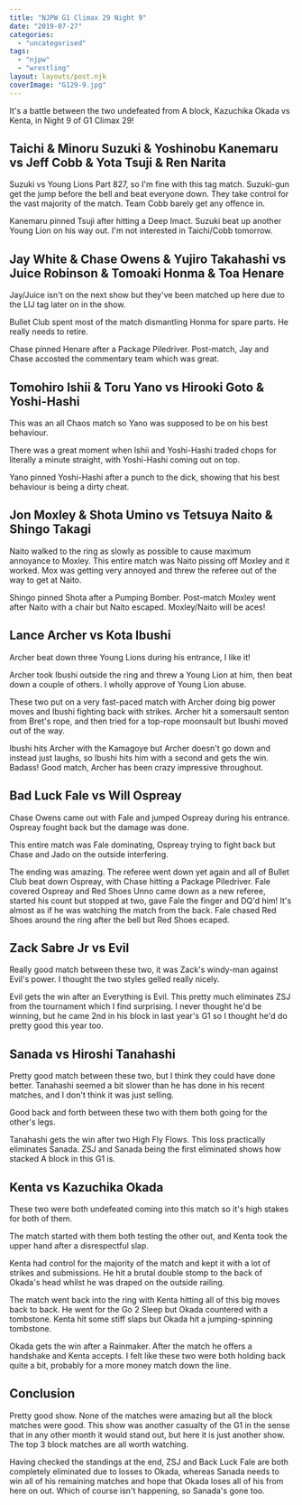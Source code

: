 ```yaml
---
title: "NJPW G1 Climax 29 Night 9"
date: "2019-07-27"
categories: 
  - "uncategorised"
tags: 
  - "njpw"
  - "wrestling"
layout: layouts/post.njk
coverImage: "G129-9.jpg"
---
```


It's a battle between the two undefeated from A block, Kazuchika Okada vs Kenta, in Night 9 of G1 Climax 29!

## Taichi & Minoru Suzuki & Yoshinobu Kanemaru vs Jeff Cobb & Yota Tsuji & Ren Narita

Suzuki vs Young Lions Part 827, so I'm fine with this tag match. Suzuki-gun get the jump before the bell and beat everyone down. They take control for the vast majority of the match. Team Cobb barely get any offence in.

Kanemaru pinned Tsuji after hitting a Deep Imact. Suzuki beat up another Young Lion on his way out. I'm not interested in Taichi/Cobb tomorrow.

## Jay White & Chase Owens & Yujiro Takahashi vs Juice Robinson & Tomoaki Honma & Toa Henare

Jay/Juice isn't on the next show but they've been matched up here due to the LIJ tag later on in the show.

Bullet Club spent most of the match dismantling Honma for spare parts. He really needs to retire.

Chase pinned Henare after a Package Piledriver. Post-match, Jay and Chase accosted the commentary team which was great.

## Tomohiro Ishii & Toru Yano vs Hirooki Goto & Yoshi-Hashi

This was an all Chaos match so Yano was supposed to be on his best behaviour.

There was a great moment when Ishii and Yoshi-Hashi traded chops for literally a minute straight, with Yoshi-Hashi coming out on top.

Yano pinned Yoshi-Hashi after a punch to the dick, showing that his best behaviour is being a dirty cheat.

## Jon Moxley & Shota Umino vs Tetsuya Naito & Shingo Takagi

Naito walked to the ring as slowly as possible to cause maximum annoyance to Moxley. This entire match was Naito pissing off Moxley and it worked. Mox was getting very annoyed and threw the referee out of the way to get at Naito.

Shingo pinned Shota after a Pumping Bomber. Post-match Moxley went after Naito with a chair but Naito escaped. Moxley/Naito will be aces!

## Lance Archer vs Kota Ibushi

Archer beat down three Young Lions during his entrance, I like it!

Archer took Ibushi outside the ring and threw a Young Lion at him, then beat down a couple of others. I wholly approve of Young Lion abuse.

These two put on a very fast-paced match with Archer doing big power moves and Ibushi fighting back with strikes. Archer hit a somersault senton from Bret's rope, and then tried for a top-rope moonsault but Ibushi moved out of the way.

Ibushi hits Archer with the Kamagoye but Archer doesn't go down and instead just laughs, so Ibushi hits him with a second and gets the win. Badass! Good match, Archer has been crazy impressive throughout.

## Bad Luck Fale vs Will Ospreay

Chase Owens came out with Fale and jumped Ospreay during his entrance. Ospreay fought back but the damage was done.

This entire match was Fale dominating, Ospreay trying to fight back but Chase and Jado on the outside interfering.

The ending was amazing. The referee went down yet again and all of Bullet Club beat down Ospreay, with Chase hitting a Package Piledriver. Fale covered Ospreay and Red Shoes Unno came down as a new referee, started his count but stopped at two, gave Fale the finger and DQ'd him! It's almost as if he was watching the match from the back. Fale chased Red Shoes around the ring after the bell but Red Shoes ecaped.

## Zack Sabre Jr vs Evil

Really good match between these two, it was Zack's windy-man against Evil's power. I thought the two styles gelled really nicely.

Evil gets the win after an Everything is Evil. This pretty much eliminates ZSJ from the tournament which I find surprising. I never thought he'd be winning, but he came 2nd in his block in last year's G1 so I thought he'd do pretty good this year too.

## Sanada vs Hiroshi Tanahashi

Pretty good match between these two, but I think they could have done better. Tanahashi seemed a bit slower than he has done in his recent matches, and I don't think it was just selling.

Good back and forth between these two with them both going for the other's legs.

Tanahashi gets the win after two High Fly Flows. This loss practically eliminates Sanada. ZSJ and Sanada being the first eliminated shows how stacked A block in this G1 is.

## Kenta vs Kazuchika Okada

These two were both undefeated coming into this match so it's high stakes for both of them.

The match started with them both testing the other out, and Kenta took the upper hand after a disrespectful slap.

Kenta had control for the majority of the match and kept it with a lot of strikes and submissions. He hit a brutal double stomp to the back of Okada's head whilst he was draped on the outside railing.

The match went back into the ring with Kenta hitting all of this big moves back to back. He went for the Go 2 Sleep but Okada countered with a tombstone. Kenta hit some stiff slaps but Okada hit a jumping-spinning tombstone.

Okada gets the win after a Rainmaker. After the match he offers a handshake and Kenta accepts. I felt like these two were both holding back quite a bit, probably for a more money match down the line.

## Conclusion

Pretty good show. None of the matches were amazing but all the block matches were good. This show was another casualty of the G1 in the sense that in any other month it would stand out, but here it is just another show. The top 3 block matches are all worth watching.

Having checked the standings at the end, ZSJ and Back Luck Fale are both completely eliminated due to losses to Okada, whereas Sanada needs to win all of his remaining matches and hope that Okada loses all of his from here on out. Which of course isn't happening, so Sanada's gone too.
